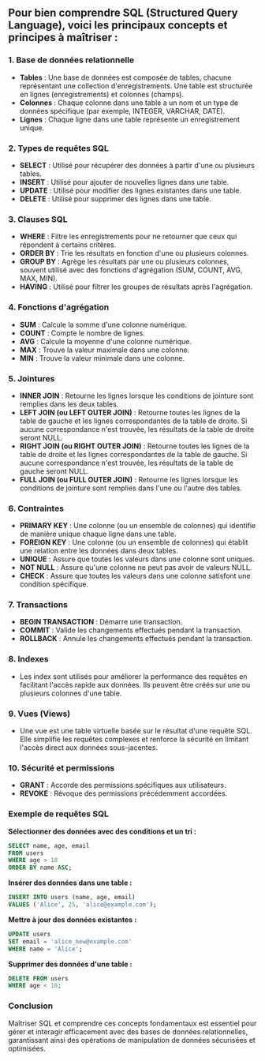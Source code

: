 ## Pour bien comprendre SQL (Structured Query Language), voici les principaux concepts et principes à maîtriser :

### 1. **Base de données relationnelle**

-   **Tables** : Une base de données est composée de tables, chacune représentant une collection d'enregistrements. Une table est structurée en lignes (enregistrements) et colonnes (champs).
-   **Colonnes** : Chaque colonne dans une table a un nom et un type de données spécifique (par exemple, INTEGER, VARCHAR, DATE).
-   **Lignes** : Chaque ligne dans une table représente un enregistrement unique.

### 2. **Types de requêtes SQL**

-   **SELECT** : Utilisé pour récupérer des données à partir d'une ou plusieurs tables.
-   **INSERT** : Utilisé pour ajouter de nouvelles lignes dans une table.
-   **UPDATE** : Utilisé pour modifier des lignes existantes dans une table.
-   **DELETE** : Utilisé pour supprimer des lignes dans une table.

### 3. **Clauses SQL**

-   **WHERE** : Filtre les enregistrements pour ne retourner que ceux qui répondent à certains critères.
-   **ORDER BY** : Trie les résultats en fonction d'une ou plusieurs colonnes.
-   **GROUP BY** : Agrège les résultats par une ou plusieurs colonnes, souvent utilisé avec des fonctions d'agrégation (SUM, COUNT, AVG, MAX, MIN).
-   **HAVING** : Utilisé pour filtrer les groupes de résultats après l'agrégation.

### 4. **Fonctions d'agrégation**

-   **SUM** : Calcule la somme d'une colonne numérique.
-   **COUNT** : Compte le nombre de lignes.
-   **AVG** : Calcule la moyenne d'une colonne numérique.
-   **MAX** : Trouve la valeur maximale dans une colonne.
-   **MIN** : Trouve la valeur minimale dans une colonne.

### 5. **Jointures**

-   **INNER JOIN** : Retourne les lignes lorsque les conditions de jointure sont remplies dans les deux tables.
-   **LEFT JOIN (ou LEFT OUTER JOIN)** : Retourne toutes les lignes de la table de gauche et les lignes correspondantes de la table de droite. Si aucune correspondance n'est trouvée, les résultats de la table de droite seront NULL.
-   **RIGHT JOIN (ou RIGHT OUTER JOIN)** : Retourne toutes les lignes de la table de droite et les lignes correspondantes de la table de gauche. Si aucune correspondance n'est trouvée, les résultats de la table de gauche seront NULL.
-   **FULL JOIN (ou FULL OUTER JOIN)** : Retourne les lignes lorsque les conditions de jointure sont remplies dans l'une ou l'autre des tables.

### 6. **Contraintes**

-   **PRIMARY KEY** : Une colonne (ou un ensemble de colonnes) qui identifie de manière unique chaque ligne dans une table.
-   **FOREIGN KEY** : Une colonne (ou un ensemble de colonnes) qui établit une relation entre les données dans deux tables.
-   **UNIQUE** : Assure que toutes les valeurs dans une colonne sont uniques.
-   **NOT NULL** : Assure qu'une colonne ne peut pas avoir de valeurs NULL.
-   **CHECK** : Assure que toutes les valeurs dans une colonne satisfont une condition spécifique.

### 7. **Transactions**

-   **BEGIN TRANSACTION** : Démarre une transaction.
-   **COMMIT** : Valide les changements effectués pendant la transaction.
-   **ROLLBACK** : Annule les changements effectués pendant la transaction.

### 8. **Indexes**

-   Les index sont utilisés pour améliorer la performance des requêtes en facilitant l'accès rapide aux données. Ils peuvent être créés sur une ou plusieurs colonnes d'une table.

### 9. **Vues (Views)**

-   Une vue est une table virtuelle basée sur le résultat d'une requête SQL. Elle simplifie les requêtes complexes et renforce la sécurité en limitant l'accès direct aux données sous-jacentes.

### 10. **Sécurité et permissions**

-   **GRANT** : Accorde des permissions spécifiques aux utilisateurs.
-   **REVOKE** : Révoque des permissions précédemment accordées.

### Exemple de requêtes SQL

**Sélectionner des données avec des conditions et un tri :**

```sql
SELECT name, age, email
FROM users
WHERE age > 18
ORDER BY name ASC;
```

**Insérer des données dans une table :**

```sql
INSERT INTO users (name, age, email)
VALUES ('Alice', 25, 'alice@example.com');
```

**Mettre à jour des données existantes :**

```sql
UPDATE users
SET email = 'alice_new@example.com'
WHERE name = 'Alice';
```

**Supprimer des données d'une table :**

```sql
DELETE FROM users
WHERE age < 18;
```

### Conclusion

Maîtriser SQL et comprendre ces concepts fondamentaux est essentiel pour gérer et interagir efficacement avec des bases de données relationnelles, garantissant ainsi des opérations de manipulation de données sécurisées et optimisées.
